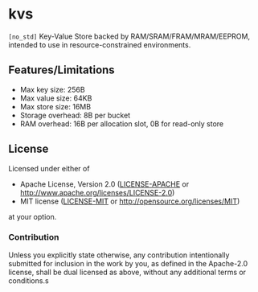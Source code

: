 # kvs

`[no_std]` Key-Value Store backed by RAM/SRAM/FRAM/MRAM/EEPROM, intended to use in resource-constrained environments.

## Features/Limitations

* Max key size: 256B
* Max value size: 64KB
* Max store size: 16MB
* Storage overhead: 8B per bucket
* RAM overhead: 16B per allocation slot, 0B for read-only store

## License

Licensed under either of

- Apache License, Version 2.0 ([LICENSE-APACHE](LICENSE-APACHE) or
  http://www.apache.org/licenses/LICENSE-2.0)
- MIT license ([LICENSE-MIT](LICENSE-MIT) or http://opensource.org/licenses/MIT)

at your option.

### Contribution

Unless you explicitly state otherwise, any contribution intentionally submitted
for inclusion in the work by you, as defined in the Apache-2.0 license, shall be
dual licensed as above, without any additional terms or conditions.s

